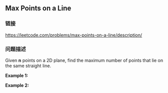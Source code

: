 ## Max Points on a Line  
### 链接  
https://leetcode.com/problems/max-points-on-a-line/description/  
### 问题描述
Given **n** points on a 2D plane, find the maximum number of points that lie on the same straight line.

**Example 1:**

**Example 2:**
